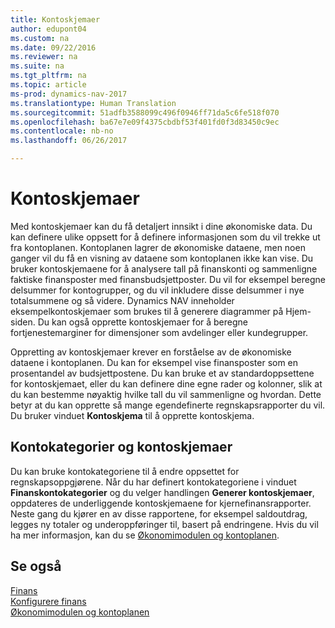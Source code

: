 ```yaml
---
title: Kontoskjemaer
author: edupont04
ms.custom: na
ms.date: 09/22/2016
ms.reviewer: na
ms.suite: na
ms.tgt_pltfrm: na
ms.topic: article
ms-prod: dynamics-nav-2017
ms.translationtype: Human Translation
ms.sourcegitcommit: 51adfb3588099c496f0946ff71da5c6fe518f070
ms.openlocfilehash: ba67e7e09f4375cbdbf53f401fd0f3d83450c9ec
ms.contentlocale: nb-no
ms.lasthandoff: 06/26/2017

---
```


# <a name="account-schedules"></a>Kontoskjemaer
Med kontoskjemaer kan du få detaljert innsikt i dine økonomiske data. Du kan definere ulike oppsett for å definere informasjonen som du vil trekke ut fra kontoplanen. Kontoplanen lagrer de økonomiske dataene, men noen ganger vil du få en visning av dataene som kontoplanen ikke kan vise. Du bruker kontoskjemaene for å analysere tall på finanskonti og sammenligne faktiske finansposter med finansbudsjettposter.
Du vil for eksempel beregne delsummer for kontogrupper, og du vil inkludere disse delsummer i nye totalsummene og så videre.
Dynamics NAV inneholder eksempelkontoskjemaer som brukes til å generere diagrammer på Hjem-siden. Du kan også opprette kontoskjemaer for å beregne fortjenestemarginer for dimensjoner som avdelinger eller kundegrupper.  

Oppretting av kontoskjemaer krever en forståelse av de økonomiske dataene i kontoplanen.
Du kan for eksempel vise finansposter som en prosentandel av budsjettpostene.
Du kan bruke et av standardoppsettene for kontoskjemaet, eller du kan definere dine egne rader og kolonner, slik at du kan bestemme nøyaktig hvilke tall du vil sammenligne og hvordan.
Dette betyr at du kan opprette så mange egendefinerte regnskapsrapporter du vil. Du bruker vinduet **Kontoskjema** til å opprette kontoskjema.  

## <a name="account-categories-and-account-schedules"></a>Kontokategorier og kontoskjemaer
Du kan bruke kontokategoriene til å endre oppsettet for regnskapsoppgjørene. Når du har definert kontokategoriene i vinduet **Finanskontokategorier** og du velger handlingen **Generer kontoskjemaer**, oppdateres de underliggende kontoskjemaene for kjernefinansrapporter. Neste gang du kjører en av disse rapportene, for eksempel saldoutdrag, legges ny totaler og underoppføringer til, basert på endringene. Hvis du vil ha mer informasjon, kan du se [Økonomimodulen og kontoplanen](finance-setup-general-ledger.md).    
## <a name="see-also"></a>Se også
[Finans](finance-setup.md)  
[Konfigurere finans](finance-setup-setup-finance-setup.md)  
[Økonomimodulen og kontoplanen](finance-setup-general-ledger.md)  

